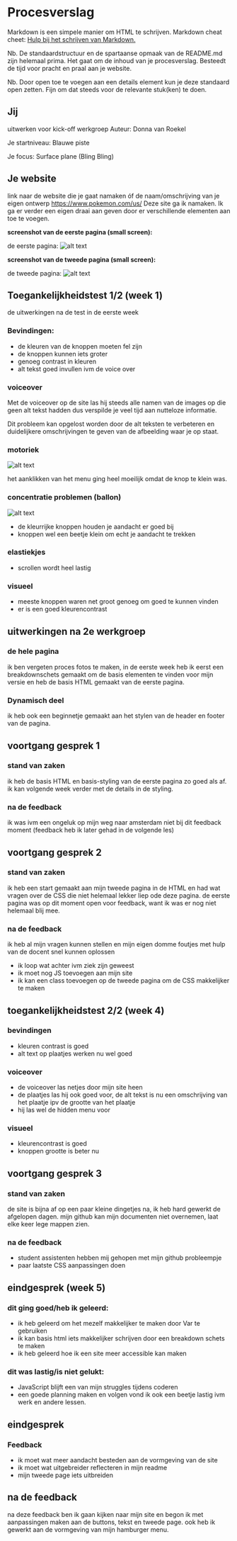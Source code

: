 
# **Procesverslag**


Markdown is een simpele manier om HTML te schrijven.
Markdown cheat cheet: [Hulp bij het schrijven van Markdown.](https://github.com/adam-p/markdown-here/wiki/Markdown-Cheatsheet#links)

Nb. De standaardstructuur en de spartaanse opmaak van de README.md zijn helemaal prima. Het gaat om de inhoud van je procesverslag. Besteedt de tijd voor pracht en praal aan je website.

Nb. Door open toe te voegen aan een details element kun je deze standaard open zetten. Fijn om dat steeds voor de relevante stuk(ken) te doen.

## **Jij**

uitwerken voor kick-off werkgroep
Auteur:
Donna van Roekel

Je startniveau:
Blauwe piste

Je focus:
Surface plane (Bling Bling)

## **Je website**

link naar de website die je gaat namaken óf de naam/omschrijving van je eigen ontwerp https://www.pokemon.com/us/ Deze site ga ik namaken. Ik ga er verder een eigen draai aan geven door er verschillende elementen aan toe te voegen.

**screenshot van de eerste pagina (small screen):** 

de eerste pagina: ![alt text](images/sitess1.png)

**screenshot van de tweede pagina (small screen):**

de tweede pagina: ![alt text](images/sitess2.png)

## **Toegankelijkheidstest 1/2 (week 1)**


de uitwerkingen na de test in de eerste week

### **Bevindingen:**
* de kleuren van de knoppen moeten fel zijn
* de knoppen kunnen iets groter
* genoeg contrast in kleuren
* alt tekst goed invullen ivm de voice over

### **voiceover**

Met de voiceover op de site las hij steeds alle namen van de images op die geen alt tekst hadden dus verspilde je veel tijd aan nutteloze informatie.

Dit probleem kan opgelost worden door de alt teksten te verbeteren en duidelijkere omschrijvingen te geven van de afbeelding waar je op staat.

### **motoriek**
![alt text](images/test1.jpg)

het aanklikken van het menu ging heel moeilijk omdat de knop te klein was.

### **concentratie problemen (ballon)**
![alt text](images/test2.jpg)
* de kleurrijke knoppen houden je aandacht er goed bij
* knoppen wel een beetje klein om echt je aandacht te trekken

### **elastiekjes**
* scrollen wordt heel lastig

### **visueel**
* meeste knoppen waren net groot genoeg om goed te kunnen vinden
* er is een goed kleurencontrast

## **uitwerkingen na 2e werkgroep**
 ### **de hele pagina**
 ik ben vergeten proces fotos te maken, in de eerste week heb ik eerst een breakdownschets gemaakt om de basis elementen te vinden voor mijn versie en heb de basis HTML gemaakt van de eerste pagina.

 ### **Dynamisch deel**
ik heb ook een beginnetje gemaakt aan het stylen van de header en footer van de pagina.

## **voortgang gesprek 1**

### **stand van zaken**
ik heb de basis HTML en basis-styling van de eerste pagina zo goed als af. ik kan volgende week verder met de details in de styling.

### **na de feedback**
ik was ivm een ongeluk op mijn weg naar amsterdam niet bij dit feedback moment (feedback heb ik later gehad in de volgende les)

## **voortgang gesprek 2**

### **stand van zaken**
ik heb een start gemaakt aan mijn tweede pagina in de HTML en had wat vragen over de CSS die niet helemaal lekker liep ode deze pagina. de eerste pagina was op dit moment open voor feedback, want ik was er nog niet helemaal blij mee.

### **na de feedback**
ik heb al mijn vragen kunnen stellen en mijn eigen domme foutjes met hulp van de docent snel kunnen oplossen 
* ik loop wat achter ivm ziek zijn geweest
* ik moet nog JS toevoegen aan mijn site
* ik kan een class toevoegen op de tweede pagina om de CSS makkelijker te maken

## **toegankelijkheidstest 2/2 (week 4)**

### **bevindingen**
* kleuren contrast is goed
* alt text op plaatjes werken nu wel goed

### **voiceover**
* de voiceover las netjes door mijn site heen
* de plaatjes las hij ook goed voor, de alt tekst is nu een omschrijving van het plaatje ipv de grootte van het plaatje
* hij las wel de hidden menu voor

### **visueel**
* kleurencontrast is goed
* knoppen grootte is beter nu

## **voortgang gesprek 3**
### **stand van zaken**
de site is bijna af op een paar kleine dingetjes na, ik heb hard gewerkt de afgelopen dagen. mijn github kan mijn documenten niet overnemen, laat elke keer lege mappen zien.

### **na de feedback**
* student assistenten hebben mij gehopen met mijn github probleempje
* paar laatste CSS aanpassingen doen

## **eindgesprek (week 5)**
### **dit ging goed/heb ik geleerd:**
* ik heb geleerd om het mezelf makkelijker te maken door Var te gebruiken
* ik kan basis html iets makkelijker schrijven door een breakdown schets te maken
* ik heb geleerd hoe ik een site meer accessible kan maken

### **dit was lastig/is niet gelukt:**
* JavaScript blijft een van mijn struggles tijdens coderen
* een goede planning maken en volgen vond ik ook een beetje lastig ivm werk en andere lessen.

## **eindgesprek**

### Feedback
* ik moet wat meer aandacht besteden aan de vormgeving van de site
* ik moet wat uitgebreider reflecteren in mijn readme
* mijn tweede page iets uitbreiden

## na de feedback
na deze feedback ben ik gaan kijken naar mijn site en begon ik met aanpassingen maken aan de buttons, tekst en tweede page. ook heb ik gewerkt aan de vormgeving van mijn hamburger menu. 
